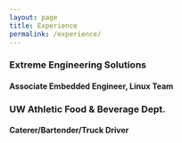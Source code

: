 ```yaml
---
layout: page
title: Experience
permalink: /experience/
---
```


### Extreme Engineering Solutions  

#### Associate Embedded Engineer, Linux Team  

### UW Athletic Food & Beverage Dept.  

#### Caterer/Bartender/Truck Driver  
